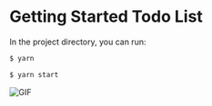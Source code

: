 # Getting Started Todo List

In the project directory, you can run:

```bash
$ yarn
```

```bash
$ yarn start
```

![GIF](./public/GIF.gif)
